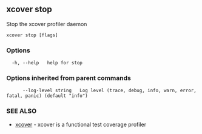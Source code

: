 ## xcover stop

Stop the xcover profiler daemon

```
xcover stop [flags]
```

### Options

```
  -h, --help   help for stop
```

### Options inherited from parent commands

```
      --log-level string   Log level (trace, debug, info, warn, error, fatal, panic) (default "info")
```

### SEE ALSO

* [xcover](README.md)	 - xcover is a functional test coverage profiler

